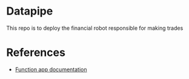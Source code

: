# Datapipe 
This repo is to deploy the financial robot responsible for making trades 

# References
- [Function app documentation](https://docs.microsoft.com/en-gb/azure/azure-functions/functions-create-first-azure-function-azure-cli?pivots=programming-language-python&tabs=bash%2Cbrowser)





